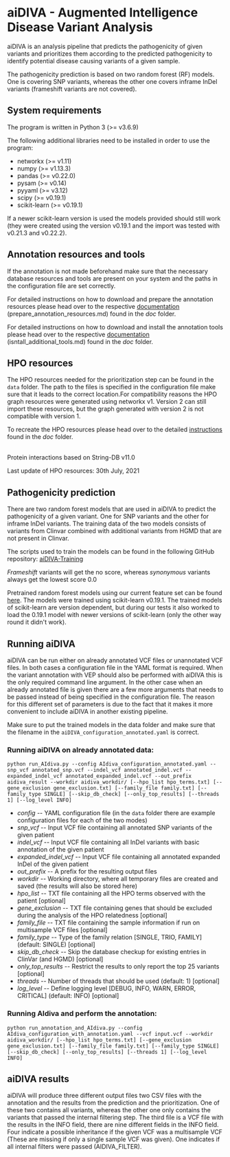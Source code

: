 # aiDIVA - Augmented Intelligence Disease Variant Analysis

aiDIVA is an analysis pipeline that predicts the pathogenicity of given variants and prioritizes them according to the predicted pathogenicity to identify potential disease causing variants of a given sample.

The pathogenicity prediction is based on two random forest (RF) models. One is covering SNP variants, whereas the other one covers inframe InDel variants (frameshift variants are not covered).


## System requirements
The program is written in Python 3 (>= v3.6.9)

The following additional libraries need to be installed in order to use the program:

+ networkx (>= v1.11)
+ numpy (>= v1.13.3)
+ pandas (>= v0.22.0)
+ pysam (>= v0.14)
+ pyyaml (>= v3.12)
+ scipy (>= v0.19.1)
+ scikit-learn (>= v0.19.1)

If a newer scikit-learn version is used the models provided should still work (they were created using the version v0.19.1 and the import was tested with v0.21.3 and v0.22.2).


## Annotation resources and tools
If the annotation is not made beforehand make sure that the necessary database resources and tools are present on your system and the paths in the configuration file are set correctly.

For detailed instructions on how to download and prepare the annotation resources please head over to the respective [documentation](https://github.com/imgag/AIdiva/blob/master/doc/prepare_annotation_resources.md) (prepare_annotation_resources.md) found in the _doc_ folder.

For detailed instructions on how to download and install the annotation tools please head over to the respective [documentation](https://github.com/imgag/AIdiva/blob/master/doc/install_additional_tools.md) (isntall_additional_tools.md) found in the _doc_ folder.


## HPO resources
The HPO resources needed for the prioritization step can be found in the `data` folder. The path to the files is specified in the configuration file make sure that it leads to the correct location.For compatibility reasons the HPO graph resources were generated using networkx v1. Version 2 can still import these resources, but the graph generated with version 2 is not compatible with version 1.

To recreate the HPO resources please head over to the detailed [instructions](https://github.com/imgag/AIdiva/blob/master/doc/recreate_hpo_resources.md) found in the _doc_ folder.
<br>
<br>

Protein interactions based on String-DB v11.0

Last update of HPO resources: 30th July, 2021



## Pathogenicity prediction
There are two random forest models that are used in aiDIVA to predict the pathogenicity of a given variant. One for SNP variants and the other for inframe InDel variants. The training data of the two models consists of variants from Clinvar combined with additional variants from HGMD that are not present in Clinvar.

The scripts used to train the models can be found in the following GitHub repository: [aiDIVA-Training](https://github.com/imgag/aiDIVA-Training)

_Frameshift_ variants will get the no score, whereas _synonymous_ variants always get the lowest score 0.0

Pretrained random forest models using our current feature set can be found [here](https://download.imgag.de/ahboced1/AIdiva_pretrained_models/). The models were trained using scikit-learn v0.19.1. The trained models of scikit-learn are version dependent, but during our tests it also worked to load the 0.19.1 model with newer versions of scikit-learn (only the other way round it didn't work).

## Running aiDIVA
aiDIVA can be run either on already annotated VCF files or unannotated VCF files. In both cases a configuration file in the YAML format is required. When the variant annotation with VEP should also be performed with aiDIVA this is the only required command line argument. In the other case when an already annotated file is given there are a few more arguments that needs to be passed instead of being specified in the configuration file. The reason for this different set of parameters is due to the fact that it makes it more convenient to include aiDIVA in another existing pipeline.

Make sure to put the trained models in the data folder and make sure that the filename in the `aiDIVA_configuration_annotated.yaml` is correct.

### Running aiDIVA on already annotated data:

```
python run_AIdiva.py --config AIdiva_configuration_annotated.yaml --snp_vcf annotated_snp.vcf --indel_vcf annotated_indel.vcf --expanded_indel_vcf annotated_expanded_indel.vcf --out_prefix aidiva_result --workdir aidiva_workdir/ [--hpo_list hpo_terms.txt] [--gene_exclusion gene_exclusion.txt] [--family_file family.txt] [--family_type SINGLE] [--skip_db_check] [--only_top_results] [--threads 1] [--log_level INFO]
```

+ _config_ -- YAML configuration file (in the `data` folder there are example configuration files for each of the two modes)
+ _snp_vcf_ -- Input VCF file containing all annotated SNP variants of the given patient
+ _indel_vcf_ -- Input VCF file containing all InDel variants with basic annotation of the given patient
+ _expanded_indel_vcf_ -- Input VCF file containing all annotated expanded InDel of the given patient
+ _out_prefix_ -- A prefix for the resulting output files
+ _workdir_ -- Working directory, where all temporary files are created and saved (the results will also be stored here)
+ _hpo_list_ -- TXT file containing all the HPO terms observed with the patient [optional]
+ _gene_exclusion_ -- TXT file containing genes that should be excluded during the analysis of the HPO relatedness [optional]
+ _family_file_ -- TXT file containing the sample information if run on multisample VCF files [optional]
+ _family_type_ -- Type of the family relation [SINGLE, TRIO, FAMILY] (default: SINGLE) [optional]
+ _skip_db_check_ -- Skip the database checkup for existing entries in ClinVar (and HGMD) [optional]
+ _only_top_results_ -- Restrict the results to only report the top 25 variants [optional]
+ _threads_ -- Number of threads that should be used (default: 1) [optional]
+ _log_level_ -- Define logging level [DEBUG, INFO, WARN, ERROR, CRITICAL] (default: INFO) [optional]

### Running AIdiva and perform the annotation:

```
python run_annotation_and_AIdiva.py --config AIdiva_configuration_with_annotation.yaml --vcf input.vcf --workdir aidiva_workdir/ [--hpo_list hpo_terms.txt] [--gene_exclusion gene_exclusion.txt] [--family_file family.txt] [--family_type SINGLE] [--skip_db_check] [--only_top_results] [--threads 1] [--log_level INFO]
```


## aiDIVA results
aiDIVA will produce three different output files two CSV files with the annotation and the results from the prediction and the prioritization. One of these two contains all variants, whereas the other one only contains the variants that passed the internal filtering step. The third file is a VCF file with the results in the INFO field, there are nine different fields in the INFO field. Four indicate a possible inheritance if the given VCF was a multisample VCF (These are missing if only a single sample VCF was given). One indicates if all internal filters were passed (AIDIVA_FILTER).
